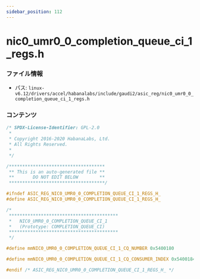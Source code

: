 ```yaml
---
sidebar_position: 112
---
```

# nic0_umr0_0_completion_queue_ci_1_regs.h

### ファイル情報

- パス: `linux-v6.12/drivers/accel/habanalabs/include/gaudi2/asic_reg/nic0_umr0_0_completion_queue_ci_1_regs.h`

### コンテンツ

```h
/* SPDX-License-Identifier: GPL-2.0
 *
 * Copyright 2016-2020 HabanaLabs, Ltd.
 * All Rights Reserved.
 *
 */

/************************************
 ** This is an auto-generated file **
 **       DO NOT EDIT BELOW        **
 ************************************/

#ifndef ASIC_REG_NIC0_UMR0_0_COMPLETION_QUEUE_CI_1_REGS_H_
#define ASIC_REG_NIC0_UMR0_0_COMPLETION_QUEUE_CI_1_REGS_H_

/*
 *****************************************
 *   NIC0_UMR0_0_COMPLETION_QUEUE_CI_1
 *   (Prototype: COMPLETION_QUEUE_CI)
 *****************************************
 */

#define mmNIC0_UMR0_0_COMPLETION_QUEUE_CI_1_CQ_NUMBER 0x5400180

#define mmNIC0_UMR0_0_COMPLETION_QUEUE_CI_1_CQ_CONSUMER_INDEX 0x5400184

#endif /* ASIC_REG_NIC0_UMR0_0_COMPLETION_QUEUE_CI_1_REGS_H_ */

```
